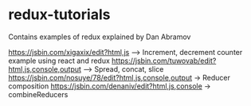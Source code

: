# redux-tutorials
Contains examples of redux explained by Dan Abramov

https://jsbin.com/xigaxix/edit?html,js --> Increment, decrement counter example using react and redux
https://jsbin.com/tuwovab/edit?html,js,console,output --> Spread, concat, slice
https://jsbin.com/nosuye/78/edit?html,js,console,output -> Reducer composition
https://jsbin.com/denaniv/edit?html,js,console -> combineReducers
